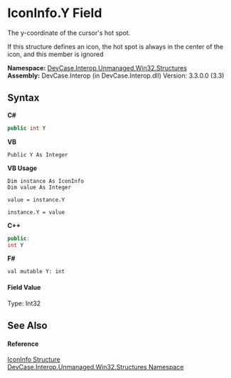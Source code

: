 # IconInfo.Y Field
 

The y-coordinate of the cursor's hot spot. 

 If this structure defines an icon, the hot spot is always in the center of the icon, and this member is ignored

**Namespace:**&nbsp;<a href="N_DevCase_Interop_Unmanaged_Win32_Structures">DevCase.Interop.Unmanaged.Win32.Structures</a><br />**Assembly:**&nbsp;DevCase.Interop (in DevCase.Interop.dll) Version: 3.3.0.0 (3.3)

## Syntax

**C#**<br />
``` C#
public int Y
```

**VB**<br />
``` VB
Public Y As Integer
```

**VB Usage**<br />
``` VB Usage
Dim instance As IconInfo
Dim value As Integer

value = instance.Y

instance.Y = value
```

**C++**<br />
``` C++
public:
int Y
```

**F#**<br />
``` F#
val mutable Y: int
```


#### Field Value
Type: Int32

## See Also


#### Reference
<a href="T_DevCase_Interop_Unmanaged_Win32_Structures_IconInfo">IconInfo Structure</a><br /><a href="N_DevCase_Interop_Unmanaged_Win32_Structures">DevCase.Interop.Unmanaged.Win32.Structures Namespace</a><br />